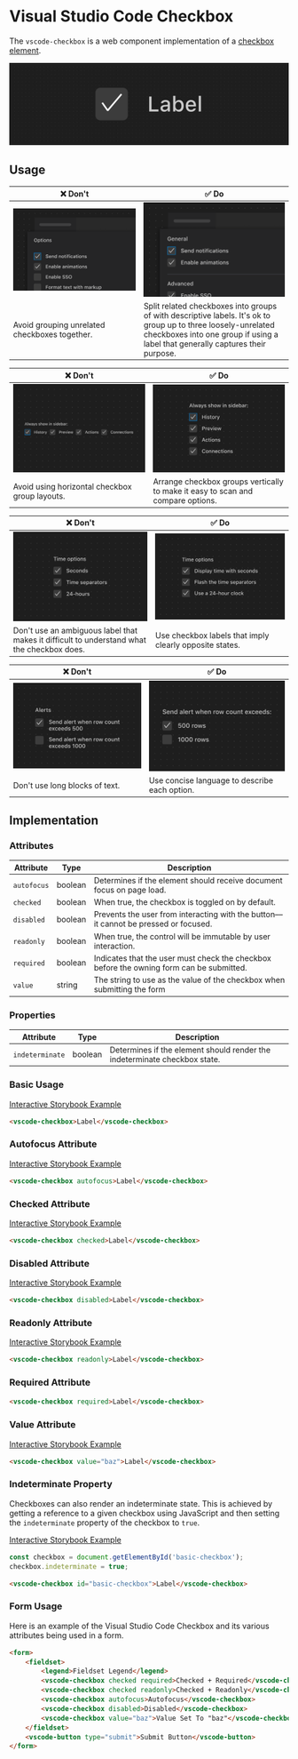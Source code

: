 # Visual Studio Code Checkbox

The `vscode-checkbox` is a web component implementation of a [checkbox element](https://developer.mozilla.org/en-US/docs/Web/HTML/Element/Input/checkbox).

![Checkbox hero](/docs/assets/images/checkbox-hero.png)

## Usage

| ❌ Don't                                                      | ✅ Do                                                                                                                                                                                             |
| ------------------------------------------------------------- | ------------------------------------------------------------------------------------------------------------------------------------------------------------------------------------------------- |
| ![Image placeholder](/docs/assets/images/checkbox-dont-1.png) | ![Image placeholder](/docs/assets/images/checkbox-do-1.png)                                                                                                                                       |
| Avoid grouping unrelated checkboxes together.                 | Split related checkboxes into groups of with descriptive labels. It's ok to group up to three loosely-unrelated checkboxes into one group if using a label that generally captures their purpose. |

| ❌ Don't                                                      | ✅ Do                                                                           |
| ------------------------------------------------------------- | ------------------------------------------------------------------------------- |
| ![Image placeholder](/docs/assets/images/checkbox-dont-2.png) | ![Image placeholder](/docs/assets/images/checkbox-do-2.png)                     |
| Avoid using horizontal checkbox group layouts.                | Arrange checkbox groups vertically to make it easy to scan and compare options. |

| ❌ Don't                                                                                   | ✅ Do                                                       |
| ------------------------------------------------------------------------------------------ | ----------------------------------------------------------- |
| ![Image placeholder](/docs/assets/images/checkbox-dont-3.png)                              | ![Image placeholder](/docs/assets/images/checkbox-do-3.png) |
| Don't use an ambiguous label that makes it difficult to understand what the checkbox does. | Use checkbox labels that imply clearly opposite states.     |

| ❌ Don't                                                      | ✅ Do                                                       |
| ------------------------------------------------------------- | ----------------------------------------------------------- |
| ![Image placeholder](/docs/assets/images/checkbox-dont-4.png) | ![Image placeholder](/docs/assets/images/checkbox-do-4.png) |
| Don't use long blocks of text.                                | Use concise language to describe each option.               |

## Implementation

### Attributes

| Attribute   | Type    | Description                                                                              |
| ----------- | ------- | ---------------------------------------------------------------------------------------- |
| `autofocus` | boolean | Determines if the element should receive document focus on page load.                    |
| `checked`   | boolean | When true, the checkbox is toggled on by default.                                        |
| `disabled`  | boolean | Prevents the user from interacting with the button––it cannot be pressed or focused.     |
| `readonly`  | boolean | When true, the control will be immutable by user interaction.                            |
| `required`  | boolean | Indicates that the user must check the checkbox before the owning form can be submitted. |
| `value`     | string  | The string to use as the value of the checkbox when submitting the form                  |

### Properties

| Attribute       | Type    | Description                                                               |
| --------------- | ------- | ------------------------------------------------------------------------- |
| `indeterminate` | boolean | Determines if the element should render the indeterminate checkbox state. |

### Basic Usage

[Interactive Storybook Example](https://microsoft.github.io/vscode-webview-ui-toolkit/?path=/story/library-checkbox--default)

```html
<vscode-checkbox>Label</vscode-checkbox>
```

### Autofocus Attribute

[Interactive Storybook Example](https://microsoft.github.io/vscode-webview-ui-toolkit/?path=/story/library-checkbox--with-autofocus)

```html
<vscode-checkbox autofocus>Label</vscode-checkbox>
```

### Checked Attribute

[Interactive Storybook Example](https://microsoft.github.io/vscode-webview-ui-toolkit/?path=/story/library-checkbox--with-checked)

```html
<vscode-checkbox checked>Label</vscode-checkbox>
```

### Disabled Attribute

[Interactive Storybook Example](https://microsoft.github.io/vscode-webview-ui-toolkit/?path=/story/library-checkbox--with-disabled)

```html
<vscode-checkbox disabled>Label</vscode-checkbox>
```

### Readonly Attribute

[Interactive Storybook Example](https://microsoft.github.io/vscode-webview-ui-toolkit/?path=/story/library-checkbox--with-read-only)

```html
<vscode-checkbox readonly>Label</vscode-checkbox>
```

### Required Attribute

```html
<vscode-checkbox required>Label</vscode-checkbox>
```

### Value Attribute

[Interactive Storybook Example](https://microsoft.github.io/vscode-webview-ui-toolkit/?path=/story/library-checkbox--with-value)

```html
<vscode-checkbox value="baz">Label</vscode-checkbox>
```

### Indeterminate Property

Checkboxes can also render an indeterminate state. This is achieved by getting a reference to a given checkbox using JavaScript and then setting the `indeterminate` property of the checkbox to `true`.

[Interactive Storybook Example](https://microsoft.github.io/vscode-webview-ui-toolkit/?path=/story/library-checkbox--with-indeterminate)

```javascript
const checkbox = document.getElementById('basic-checkbox');
checkbox.indeterminate = true;
```

```html
<vscode-checkbox id="basic-checkbox">Label</vscode-checkbox>
```

### Form Usage

Here is an example of the Visual Studio Code Checkbox and its various attributes being used in a form.

```html
<form>
	<fieldset>
		<legend>Fieldset Legend</legend>
		<vscode-checkbox checked required>Checked + Required</vscode-checkbox>
		<vscode-checkbox checked readonly>Checked + Readonly</vscode-checkbox>
		<vscode-checkbox autofocus>Autofocus</vscode-checkbox>
		<vscode-checkbox disabled>Disabled</vscode-checkbox>
		<vscode-checkbox value="baz">Value Set To "baz"</vscode-checkbox>
	</fieldset>
	<vscode-button type="submit">Submit Button</vscode-button>
</form>
```
